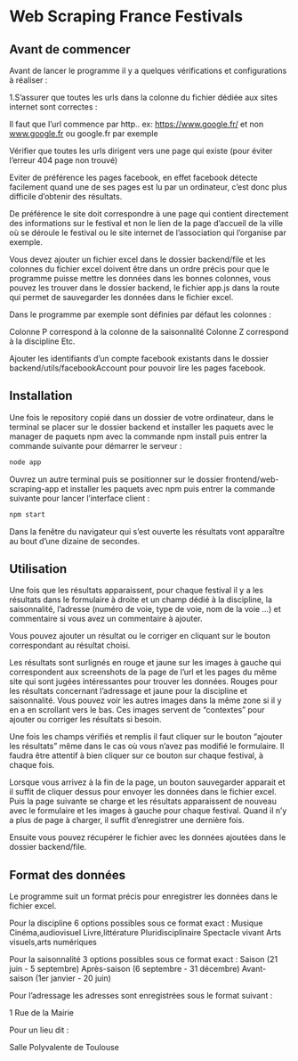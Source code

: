 
# Web Scraping France Festivals

## Avant de commencer

Avant de lancer le programme il y a quelques vérifications et configurations à réaliser :

1.S’assurer que toutes les urls dans la colonne du fichier dédiée aux sites internet sont correctes : 

Il faut que l’url commence par http.. ex: https://www.google.fr/ et non www.google.fr ou google.fr par exemple

Vérifier que toutes les urls dirigent vers une page qui existe (pour éviter l’erreur 404 page non trouvé)

Eviter de préférence les pages facebook, en effet facebook détecte facilement quand une de ses pages est lu par un ordinateur, c’est donc plus difficile d’obtenir des résultats.

De préférence le site doit correspondre à une page qui contient directement des informations sur le festival et non le lien de la page d’accueil de la ville où se déroule le festival ou le site internet de l’association qui l’organise par exemple. 

Vous devez ajouter un fichier excel dans le dossier backend/file et les colonnes du fichier excel doivent être dans un ordre précis pour que le programme puisse mettre les données dans les bonnes colonnes, vous pouvez les trouver dans le dossier backend, le fichier app.js dans la route qui permet de sauvegarder les données dans le fichier excel.

Dans le programme par exemple sont définies par défaut les colonnes : 

Colonne P correspond à la colonne de la saisonnalité
Colonne Z correspond à la discipline
Etc.

Ajouter les identifiants d’un compte facebook existants dans le dossier backend/utils/facebookAccount pour pouvoir lire les pages facebook.

## Installation

Une fois le repository copié dans un dossier de votre ordinateur, dans le terminal se placer sur le dossier backend et installer les paquets avec le manager de paquets npm avec la commande npm install puis entrer la commande suivante pour démarrer le serveur :

```bash
node app 
```
Ouvrez un autre terminal puis se positionner sur le dossier frontend/web-scraping-app et installer les paquets avec npm puis entrer la commande suivante pour lancer l’interface client :

```bash
npm start
```
Dans la fenêtre du navigateur qui s’est ouverte les résultats vont apparaître au bout d’une dizaine de secondes. 

## Utilisation 

Une fois que les résultats apparaissent, pour chaque festival il y a les résultats dans le formulaire à droite et un champ dédié à la discipline, la saisonnalité, l’adresse (numéro de voie, type de voie, nom de la voie …) et commentaire si vous avez un commentaire à ajouter.  

Vous pouvez ajouter un résultat ou le corriger en cliquant sur le bouton correspondant au résultat choisi. 

Les résultats sont surlignés en rouge  et jaune sur les images à gauche qui correspondent aux screenshots de la page de l’url et les pages du même site qui sont jugées intéressantes pour trouver les données. Rouges pour les résultats concernant l’adressage et jaune pour la discipline et saisonnalité. Vous pouvez voir les autres images dans la même zone si il y en a en scrollant vers le bas. Ces images servent de “contextes” pour ajouter ou corriger les résultats si besoin.

Une fois les champs vérifiés et remplis il faut cliquer sur le bouton “ajouter les résultats” même dans le cas où vous n’avez pas modifié le formulaire. Il faudra être attentif à bien cliquer sur ce bouton sur chaque festival, à chaque fois.

Lorsque vous arrivez à la fin de la page, un bouton sauvegarder apparait et il suffit de cliquer dessus pour envoyer les données dans le fichier excel. 
Puis la page suivante se charge et les résultats apparaissent de nouveau avec le formulaire et les images à gauche pour chaque festival.
Quand il n’y a plus de page à charger, il suffit d’enregistrer une dernière fois.

Ensuite vous pouvez récupérer le fichier avec les données ajoutées dans le dossier backend/file. 

## Format des données 

Le programme suit un format précis pour enregistrer les données dans le fichier excel.

Pour la discipline 6 options possibles sous ce format exact  : 
Musique
Cinéma,audiovisuel
Livre,littérature
Pluridisciplinaire
Spectacle vivant
Arts visuels,arts numériques

Pour la saisonnalité 3 options possibles sous ce format exact : 
Saison (21 juin - 5 septembre)
Après-saison (6 septembre - 31 décembre)
Avant-saison (1er janvier - 20 juin)

Pour l’adressage les adresses sont enregistrées sous le format suivant : 

1 Rue de la Mairie

Pour un lieu dit :

Salle Polyvalente de Toulouse
